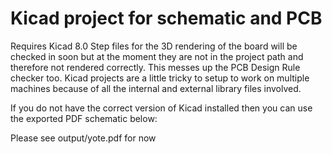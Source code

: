 # Kicad project for schematic and PCB

Requires Kicad 8.0
Step files for the 3D rendering of the board will be checked in soon but at the moment they are not in the project path and therefore not rendered correctly. 
This messes up the PCB Design Rule checker too. Kicad projects are a little tricky to setup to work on multiple machines because of all the internal and external library files involved. 

If you do not have the correct version of Kicad installed then you can use the exported PDF schematic below:

Please see output/yote.pdf for now
